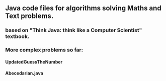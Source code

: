 ## Java code files for algorithms solving Maths and Text problems.

### based on "Think Java: think like a Computer Scientist" textbook.

### More complex problems so far:
  #### UpdatedGuessTheNumber
  #### Abecedarian.java
